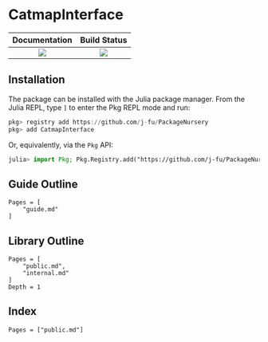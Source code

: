 # CatmapInterface

| **Documentation**                 | **Build Status**        |
|:---------------------------------:|:-----------------------:|
| [![](https://img.shields.io/badge/docs-dev-blue.svg)](https://smaasz.github.io/CatmapInterface.jl/dev/) | [![](https://github.com/smaasz/CatmapInterface.jl/actions/workflows/CI.yml/badge.svg?branch=main)](https://github.com/smaasz/CatmapInterface.jl/actions/workflows/CI.yml?query=branch%3Amain) |

## Installation

The package can be installed with the Julia package manager.
From the Julia REPL, type `]` to enter the Pkg REPL mode and run:

```julia
pkg> registry add https://github.com/j-fu/PackageNursery
pkg> add CatmapInterface
```

Or, equivalently, via the `Pkg` API:

```julia
julia> import Pkg; Pkg.Registry.add("https://github.com/j-fu/PackageNursery"); Pkg.add("CatmapInterface")
```

## Guide Outline

```@contents
Pages = [
    "guide.md"
]
```

## Library Outline

```@contents
Pages = [
    "public.md",
    "internal.md"
]
Depth = 1
```

## Index

```@index
Pages = ["public.md"]
```